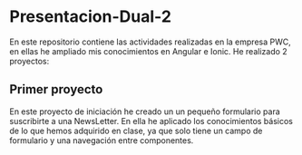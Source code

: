 # Presentacion-Dual-2
En este repositorio contiene las actividades realizadas en la empresa PWC, en ellas he ampliado mis conocimientos en Angular e Ionic. He realizado 2 proyectos:


## Primer proyecto
En este proyecto de iniciación he creado un un pequeño formulario para suscribirte a una NewsLetter. En ella he aplicado los conocimientos básicos de lo que hemos adquirido en clase, ya que solo tiene un campo de formulario y una navegación entre componentes.
